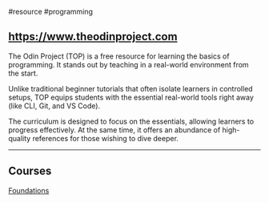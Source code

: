 #resource #programming

https://www.theodinproject.com
---
The Odin Project (TOP) is a free resource for learning the basics of programming. It stands out by teaching in a real-world environment from the start. 

Unlike traditional beginner tutorials that often isolate learners in controlled setups, TOP equips students with the essential real-world tools right away (like CLI, Git, and VS Code). 

The curriculum is designed to focus on the essentials, allowing learners to progress effectively. At the same time, it offers an abundance of high-quality references for those wishing to dive deeper.

---

## Courses
[Foundations](https://www.theodinproject.com/paths/foundations/courses/foundations)